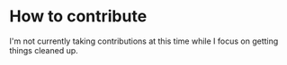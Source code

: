 # How to contribute

I'm not currently taking contributions at this time while I focus on getting things cleaned up.